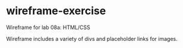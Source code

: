 # wireframe-exercise
Wireframe for lab 08a: HTML/CSS

Wireframe includes a variety of divs and placeholder links for images. 